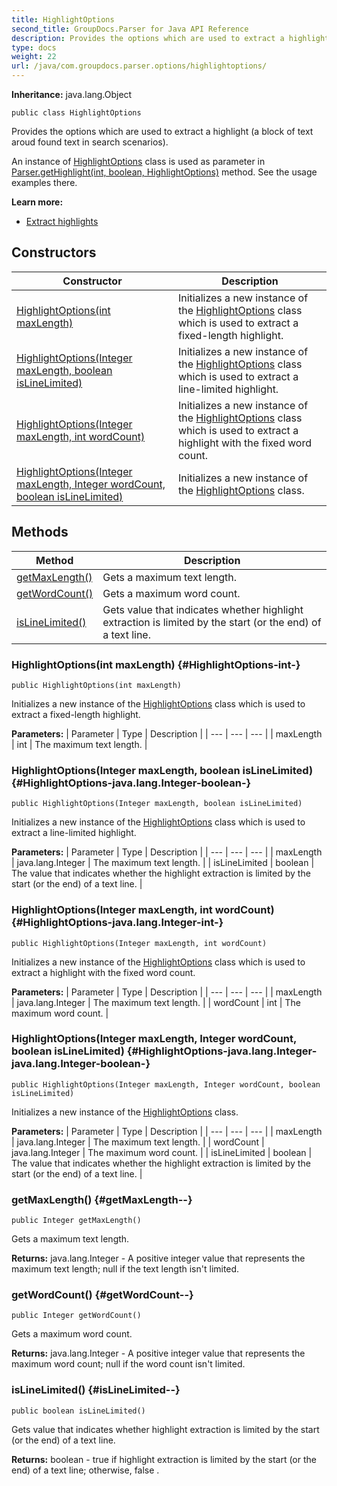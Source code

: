 ```yaml
---
title: HighlightOptions
second_title: GroupDocs.Parser for Java API Reference
description: Provides the options which are used to extract a highlight a block of text aroud found text in search scenarios.
type: docs
weight: 22
url: /java/com.groupdocs.parser.options/highlightoptions/
---
```

**Inheritance:**
java.lang.Object
```
public class HighlightOptions
```

Provides the options which are used to extract a highlight (a block of text aroud found text in search scenarios).

An instance of [HighlightOptions](../../com.groupdocs.parser.options/highlightoptions) class is used as parameter in [Parser.getHighlight(int, boolean, HighlightOptions)](../../com.groupdocs.parser/parser\#getHighlight-int--boolean--HighlightOptions-) method. See the usage examples there.

**Learn more:**

 *  [Extract highlights][]


[Extract highlights]: https://docs.groupdocs.com/display/parserjava/Extract+highlights
## Constructors

| Constructor | Description |
| --- | --- |
| [HighlightOptions(int maxLength)](#HighlightOptions-int-) | Initializes a new instance of the [HighlightOptions](../../com.groupdocs.parser.options/highlightoptions) class which is used to extract a fixed-length highlight. |
| [HighlightOptions(Integer maxLength, boolean isLineLimited)](#HighlightOptions-java.lang.Integer-boolean-) | Initializes a new instance of the [HighlightOptions](../../com.groupdocs.parser.options/highlightoptions) class which is used to extract a line-limited highlight. |
| [HighlightOptions(Integer maxLength, int wordCount)](#HighlightOptions-java.lang.Integer-int-) | Initializes a new instance of the [HighlightOptions](../../com.groupdocs.parser.options/highlightoptions) class which is used to extract a highlight with the fixed word count. |
| [HighlightOptions(Integer maxLength, Integer wordCount, boolean isLineLimited)](#HighlightOptions-java.lang.Integer-java.lang.Integer-boolean-) | Initializes a new instance of the [HighlightOptions](../../com.groupdocs.parser.options/highlightoptions) class. |
## Methods

| Method | Description |
| --- | --- |
| [getMaxLength()](#getMaxLength--) | Gets a maximum text length. |
| [getWordCount()](#getWordCount--) | Gets a maximum word count. |
| [isLineLimited()](#isLineLimited--) | Gets value that indicates whether highlight extraction is limited by the start (or the end) of a text line. |
### HighlightOptions(int maxLength) {#HighlightOptions-int-}
```
public HighlightOptions(int maxLength)
```


Initializes a new instance of the [HighlightOptions](../../com.groupdocs.parser.options/highlightoptions) class which is used to extract a fixed-length highlight.

**Parameters:**
| Parameter | Type | Description |
| --- | --- | --- |
| maxLength | int | The maximum text length. |

### HighlightOptions(Integer maxLength, boolean isLineLimited) {#HighlightOptions-java.lang.Integer-boolean-}
```
public HighlightOptions(Integer maxLength, boolean isLineLimited)
```


Initializes a new instance of the [HighlightOptions](../../com.groupdocs.parser.options/highlightoptions) class which is used to extract a line-limited highlight.

**Parameters:**
| Parameter | Type | Description |
| --- | --- | --- |
| maxLength | java.lang.Integer | The maximum text length. |
| isLineLimited | boolean | The value that indicates whether the highlight extraction is limited by the start (or the end) of a text line. |

### HighlightOptions(Integer maxLength, int wordCount) {#HighlightOptions-java.lang.Integer-int-}
```
public HighlightOptions(Integer maxLength, int wordCount)
```


Initializes a new instance of the [HighlightOptions](../../com.groupdocs.parser.options/highlightoptions) class which is used to extract a highlight with the fixed word count.

**Parameters:**
| Parameter | Type | Description |
| --- | --- | --- |
| maxLength | java.lang.Integer | The maximum text length. |
| wordCount | int | The maximum word count. |

### HighlightOptions(Integer maxLength, Integer wordCount, boolean isLineLimited) {#HighlightOptions-java.lang.Integer-java.lang.Integer-boolean-}
```
public HighlightOptions(Integer maxLength, Integer wordCount, boolean isLineLimited)
```


Initializes a new instance of the [HighlightOptions](../../com.groupdocs.parser.options/highlightoptions) class.

**Parameters:**
| Parameter | Type | Description |
| --- | --- | --- |
| maxLength | java.lang.Integer | The maximum text length. |
| wordCount | java.lang.Integer | The maximum word count. |
| isLineLimited | boolean | The value that indicates whether the highlight extraction is limited by the start (or the end) of a text line. |

### getMaxLength() {#getMaxLength--}
```
public Integer getMaxLength()
```


Gets a maximum text length.

**Returns:**
java.lang.Integer - A positive integer value that represents the maximum text length;  null  if the text length isn't limited.
### getWordCount() {#getWordCount--}
```
public Integer getWordCount()
```


Gets a maximum word count.

**Returns:**
java.lang.Integer - A positive integer value that represents the maximum word count;  null  if the word count isn't limited.
### isLineLimited() {#isLineLimited--}
```
public boolean isLineLimited()
```


Gets value that indicates whether highlight extraction is limited by the start (or the end) of a text line.

**Returns:**
boolean -  true  if highlight extraction is limited by the start (or the end) of a text line; otherwise,  false .
